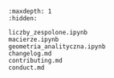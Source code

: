 ```{include} ../README.md
```

```{toctree}
:maxdepth: 1
:hidden:

liczby_zespolone.ipynb
macierze.ipynb
geometria_analityczna.ipynb
changelog.md
contributing.md
conduct.md
```

